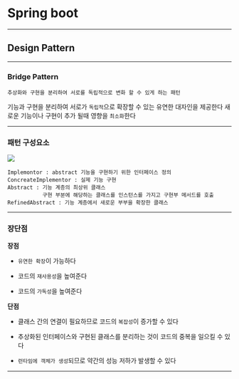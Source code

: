 # Spring boot
---
## Design Pattern
---
### Bridge Pattern
```
추상화와 구현을 분리하여 서로를 독립적으로 변화 할 수 있게 하는 패턴
```
기능과 구현을 분리하여 서로가 `독립적`으로 확장할 수 있는 유연한 대자인을 제공한다
새로운 기능이나 구현이 추가 될때 영향을 `최소화`한다

---
### 패턴 구성요소
![](https://t1.daumcdn.net/cfile/tistory/999CAD3359C4C45D24)   
```
Implemontor : abstract 기능을 구현하기 위한 인터페이스 정의
ConcreateImplementor : 실제 기능 구현
Abstract : 기능 계층의 최상위 클래스
           구현 부분에 해당하는 클래스를 인스턴스를 가지고 구현부 메서드를 호출
RefinedAbstract : 기능 계층에서 새로운 부부을 확장한 클래스
```
---
### 장단점
**장점**   
- `유연한 확장`이 가능하다

- 코드의 `재사용성`을 높여준다
- 코드의 `가독성`을 높여준다

**단점**   
- 클래스 간의 연결이 필요하므로 코드의 `복잡성`이 증가할 수 있다

- 추상화된 인터페이스와 구현된 클래스를 분리하는 것이 코드의 중복을 일으킬 수 있다
- `런타임에 객체가 생성`되므로 약간의 성능 저하가 발생할 수 있다

---